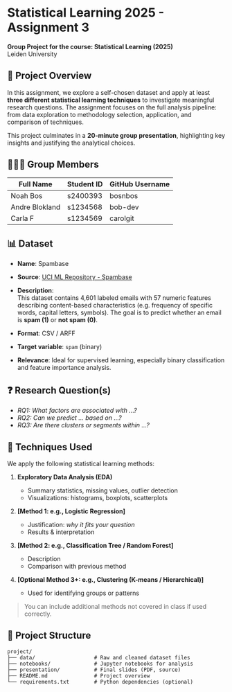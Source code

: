 # Statistical Learning 2025 - Assignment 3

**Group Project for the course: Statistical Learning (2025)**  
Leiden University

## 🎯 Project Overview

In this assignment, we explore a self-chosen dataset and apply at least **three different statistical learning techniques** to investigate meaningful research questions. The assignment focuses on the full analysis pipeline: from data exploration to methodology selection, application, and comparison of techniques.

This project culminates in a **20-minute group presentation**, highlighting key insights and justifying the analytical choices.

## 👨‍👩‍👧 Group Members

| Full Name          | Student ID  | GitHub Username |
|--------------------|-------------|------------------|
| Noah Bos           | s2400393    | bosnbos          |
| Andre Blokland     | s1234568    | bob-dev          |
| Carla F            | s1234569    | carolgit         |



## 📊 Dataset

- **Name**: Spambase  
- **Source**: [UCI ML Repository - Spambase](https://archive.ics.uci.edu/dataset/94/spambase)  
- **Description**:  
  This dataset contains 4,601 labeled emails with 57 numeric features describing content-based characteristics (e.g. frequency of specific words, capital letters, symbols). The goal is to predict whether an email is **spam (1)** or **not spam (0)**.

- **Format**: CSV / ARFF
- **Target variable**: `spam` (binary)

- **Relevance**: Ideal for supervised learning, especially binary classification and feature importance analysis.

## ❓ Research Question(s)

- *RQ1: What factors are associated with ...?*  
- *RQ2: Can we predict ... based on ...?*  
- *RQ3: Are there clusters or segments within ...?*

## 🧪 Techniques Used

We apply the following statistical learning methods:

1. **Exploratory Data Analysis (EDA)**  
   - Summary statistics, missing values, outlier detection
   - Visualizations: histograms, boxplots, scatterplots

2. **[Method 1: e.g., Logistic Regression]**  
   - Justification: *why it fits your question*
   - Results & interpretation

3. **[Method 2: e.g., Classification Tree / Random Forest]**  
   - Description
   - Comparison with previous method

4. **[Optional Method 3+: e.g., Clustering (K-means / Hierarchical)]**  
   - Used for identifying groups or patterns

> You can include additional methods not covered in class if used correctly.


## 📁 Project Structure

```text
project/
├── data/                   # Raw and cleaned dataset files
├── notebooks/              # Jupyter notebooks for analysis
├── presentation/           # Final slides (PDF, source)
├── README.md               # Project overview
└── requirements.txt        # Python dependencies (optional)
